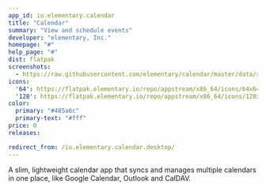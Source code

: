 ```yaml
---
app_id: io.elementary.calendar
title: "Calendar"
summary: "View and schedule events"
developer: "elementary, Inc."
homepage: "#"
help_page: "#"
dist: flatpak
screenshots:
  - https://raw.githubusercontent.com/elementary/calendar/master/data/screenshot.png
icons:
  '64': https://flatpak.elementary.io/repo/appstream/x86_64/icons/64x64/io.elementary.calendar.png
  '128': https://flatpak.elementary.io/repo/appstream/x86_64/icons/128x128/io.elementary.calendar.png
color:
  primary: "#485a6c"
  primary-text: "#fff"
price: 0
releases:

redirect_from: /io.elementary.calendar.desktop/
---
```


<p>A slim, lightweight calendar app that syncs and manages multiple calendars in one place, like Google Calendar, Outlook and CalDAV.</p>